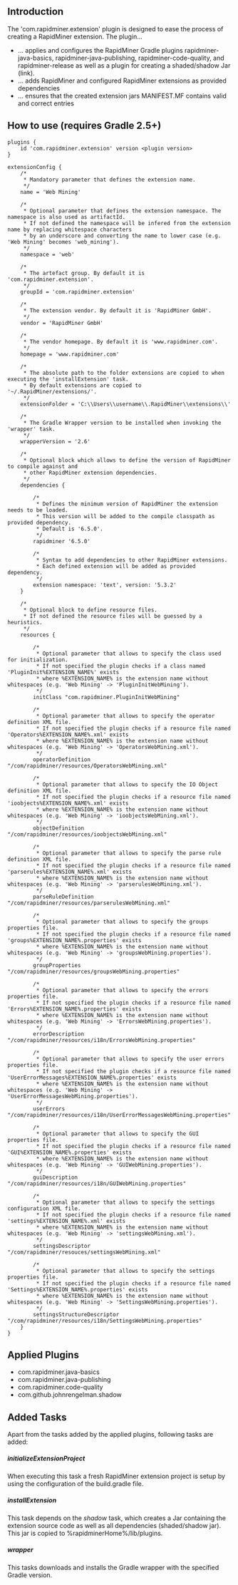 ## Introduction

The 'com.rapidminer.extension' plugin is designed to ease the process of creating a RapidMiner extension.
The plugin...
* ... applies and configures the RapidMiner Gradle plugins rapidminer-java-basics, rapidminer-java-publishing, rapidminer-code-quality, and rapidminer-release as well as a plugin for creating a shaded/shadow Jar (link).
* ... adds RapidMiner and configured RapidMiner extensions as provided dependencies 
* ... ensures that the created extension jars MANIFEST.MF contains valid and correct entries

## How to use (requires Gradle 2.5+)
	plugins {
		id 'com.rapidminer.extension' version <plugin version>
	}
	
	extensionConfig {
		/*
		 * Mandatory parameter that defines the extension name.
		 */
		name = 'Web Mining'
		
		/*
		 * Optional parameter that defines the extension namespace. The namespace is also used as artifactId.
		 * If not defined the namespace will be infered from the extension name by replacing whitespace characters 
		 * by an underscore and converting the name to lower case (e.g. 'Web Mining' becomes 'web_mining'). 
		 */
		namespace = 'web'
		
		/*
		 * The artefact group. By default it is 'com.rapidminer.extension'.
		 */
		groupId = 'com.rapidminer.extension'
		
		/*
		 * The extension vendor. By default it is 'RapidMiner GmbH'.
		 */
		vendor = 'RapidMiner GmbH'
		
		/*
		 * The vendor homepage. By default it is 'www.rapidminer.com'.
		 */
		homepage = 'www.rapidminer.com'
		
		/*
		 * The absolute path to the folder extensions are copied to when executing the 'installExtension' task.
		 * By default extensions are copied to '~/.RapidMiner/extensions/'.
		 */
		extensionFolder = 'C:\\Users\\username\\.RapidMiner\\extensions\\'
		
		/*
		 * The Gradle Wrapper version to be installed when invoking the 'wrapper' task.
		 */
		wrapperVersion = '2.6'
		
		/*
		 * Optional block which allows to define the version of RapidMiner to compile against and 
		 * other RapidMiner extension dependencies. 
		 */
		dependencies {
			
			/*
			 * Defines the minimum version of RapidMiner the extension needs to be loaded. 
			 * This version will be added to the compile classpath as provided dependency. 
			 * Default is '6.5.0'.
			 */
			rapidminer '6.5.0'
			
			/*
			 * Syntax to add dependencies to other RapidMiner extensions.
			 * Each defined extension will be added as provided dependency.
			 */
			extension namespace: 'text', version: '5.3.2'
		}
		
		/*
		 * Optional block to define resource files. 
		 * If not defined the resource files will be guessed by a heuristics.
		 */
		resources {
			
			/*
			 * Optional parameter that allows to specify the class used for initialization. 
			 * If not specified the plugin checks if a class named 'PluginInit%EXTENSION_NAME%' exists
			 * where %EXTENSION_NAME% is the extension name without whitespaces (e.g. 'Web Mining' -> 'PluginInitWebMining').
			 */
			initClass "com.rapidminer.PluginInitWebMining"
			
			/*
			 * Optional parameter that allows to specify the operator definition XML file. 
			 * If not specified the plugin checks if a resource file named 'Operators%EXTENSION_NAME%.xml' exists
			 * where %EXTENSION_NAME% is the extension name without whitespaces (e.g. 'Web Mining' -> 'OperatorsWebMining.xml').
			 */
			operatorDefinition "/com/rapidminer/resources/OperatorsWebMining.xml"
			
			/*
			 * Optional parameter that allows to specify the IO Object definition XML file. 
			 * If not specified the plugin checks if a resource file named 'ioobjects%EXTENSION_NAME%.xml' exists
			 * where %EXTENSION_NAME% is the extension name without whitespaces (e.g. 'Web Mining' -> 'ioobjectsWebMining.xml').
			 */
			objectDefinition "/com/rapidminer/resources/ioobjectsWebMining.xml"
			
			/*
			 * Optional parameter that allows to specify the parse rule definition XML file. 
			 * If not specified the plugin checks if a resource file named 'parserules%EXTENSION_NAME%.xml' exists
			 * where %EXTENSION_NAME% is the extension name without whitespaces (e.g. 'Web Mining' -> 'parserulesWebMining.xml').
			 */
			parseRuleDefinition "/com/rapidminer/resources/parserulesWebMining.xml"
			
			/*
			 * Optional parameter that allows to specify the groups properties file. 
			 * If not specified the plugin checks if a resource file named 'groups%EXTENSION_NAME%.properties' exists
			 * where %EXTENSION_NAME% is the extension name without whitespaces (e.g. 'Web Mining' -> 'groupsWebMining.properties').
			 */
			groupProperties "/com/rapidminer/resources/groupsWebMining.properties"
			
			/*
			 * Optional parameter that allows to specify the errors properties file. 
			 * If not specified the plugin checks if a resource file named 'Errors%EXTENSION_NAME%.properties' exists
			 * where %EXTENSION_NAME% is the extension name without whitespaces (e.g. 'Web Mining' -> 'ErrorsWebMining.properties').
			 */
			errorDescription "/com/rapidminer/resources/i18n/ErrorsWebMining.properties"
			
			/*
			 * Optional parameter that allows to specify the user errors properties file. 
			 * If not specified the plugin checks if a resource file named 'UserErrorMessages%EXTENSION_NAME%.properties' exists
			 * where %EXTENSION_NAME% is the extension name without whitespaces (e.g. 'Web Mining' -> 'UserErrorMessagesWebMining.properties').
			 */
			userErrors "/com/rapidminer/resources/i18n/UserErrorMessagesWebMining.properties"
			
			/*
			 * Optional parameter that allows to specify the GUI properties file. 
			 * If not specified the plugin checks if a resource file named 'GUI%EXTENSION_NAME%.properties' exists
			 * where %EXTENSION_NAME% is the extension name without whitespaces (e.g. 'Web Mining' -> 'GUIWebMining.properties').
			 */
			guiDescription "/com/rapidminer/resources/i18n/GUIWebMining.properties"
			
			/*
			 * Optional parameter that allows to specify the settings configuration XML file. 
			 * If not specified the plugin checks if a resource file named 'settings%EXTENSION_NAME%.xml' exists
			 * where %EXTENSION_NAME% is the extension name without whitespaces (e.g. 'Web Mining' -> 'settingsWebMining.xml').
			 */
			settingsDescriptor "/com/rapidminer/resouces/settingsWebMining.xml"
			
			/*
			 * Optional parameter that allows to specify the settings properties file. 
			 * If not specified the plugin checks if a resource file named 'Settings%EXTENSION_NAME%.properties' exists
			 * where %EXTENSION_NAME% is the extension name without whitespaces (e.g. 'Web Mining' -> 'SettingsWebMining.properties').
			 */
			settingsStructureDescriptor "/com/rapidminer/resources/i18n/SettingsWebMining.properties"
		}
	}

## Applied Plugins
* com.rapidminer.java-basics
* com.rapidminer.java-publishing
* com.rapidminer.code-quality
* com.github.johnrengelman.shadow

## Added Tasks
Apart from the tasks added by the applied plugins, following tasks are added:

##### initializeExtensionProject
When executing this task a fresh RapidMiner extension project is setup by using the configuration of the build.gradle file.

##### installExtension
This task depends on the _shadow_ task, which creates a Jar containing the extension source code as well as all dependencies (shaded/shadow jar). This jar is copied to %rapidminerHome%/lib/plugins.

##### wrapper
This tasks downloads and installs the Gradle wrapper with the specified Gradle version.
